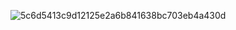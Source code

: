 ![5c6d5413c9d12125e2a6b841638bc703eb4a430d](https://user-images.githubusercontent.com/94439695/143085815-e928e21d-267c-45ae-a848-90a21d476708.png)


